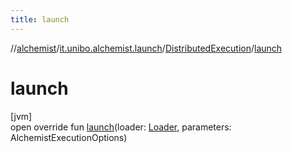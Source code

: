 ```yaml
---
title: launch
---
```

//[alchemist](../../../index.html)/[it.unibo.alchemist.launch](../index.html)/[DistributedExecution](index.html)/[launch](launch.html)



# launch



[jvm]\
open override fun [launch](launch.html)(loader: [Loader](../../it.unibo.alchemist.loader/-loader/index.html), parameters: AlchemistExecutionOptions)




